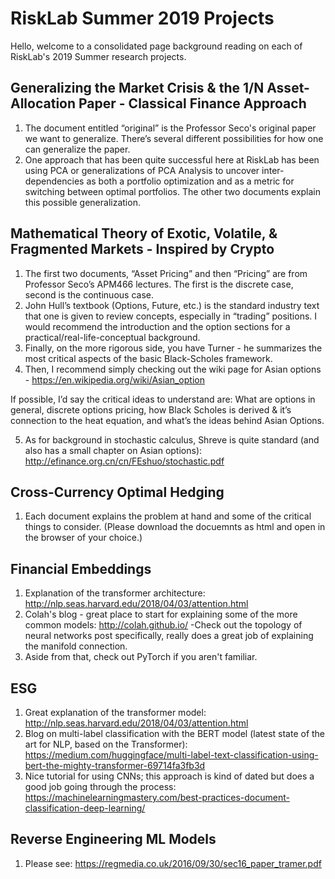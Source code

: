 # RiskLab Summer 2019 Projects

Hello, welcome to a consolidated page background reading on each of RiskLab's 2019 Summer research projects.

## Generalizing the Market Crisis & the 1/N Asset-Allocation Paper - Classical Finance Approach

1. The document entitled “original” is the Professor Seco's original paper we want to generalize. There’s several different possibilities for how one can generalize the paper. 
2. One approach that has been quite successful here at RiskLab has been using PCA or generalizations of PCA Analysis to uncover inter-dependencies as both a portfolio optimization and as a metric for switching between optimal portfolios. The other two documents explain this possible generalization.

## Mathematical Theory of Exotic, Volatile, & Fragmented Markets - Inspired by Crypto 

1. The first two documents, “Asset Pricing” and then “Pricing” are from Professor Seco’s APM466 lectures. The first is the discrete case, second is the continuous case. 
2. John Hull’s textbook (Options, Future, etc.) is the standard industry text that one is given to review concepts, especially in “trading” positions. I would recommend the introduction and the option sections for a practical/real-life-conceptual background.
3. Finally, on the more rigorous side, you have Turner - he summarizes the most critical aspects of the basic Black-Scholes framework.
4. Then, I recommend simply checking out the wiki page for Asian options - https://en.wikipedia.org/wiki/Asian_option

If possible, I’d say the critical ideas to understand are: What are options in general, discrete options pricing, how Black Scholes is derived & it’s connection to the heat equation, and what’s the ideas behind Asian Options.

5. As for background in stochastic calculus, Shreve is quite standard (and also has a small chapter on Asian options): http://efinance.org.cn/cn/FEshuo/stochastic.pdf

## Cross-Currency Optimal Hedging

1. Each document explains the problem at hand and some of the critical things to consider. (Please download the docuemnts as html and open in the browser of your choice.)

## Financial Embeddings

1. Explanation of the transformer architecture: http://nlp.seas.harvard.edu/2018/04/03/attention.html
2. Colah's blog - great place to start for explaining some of the more common models: http://colah.github.io/ -Check out the topology of neural networks post specifically, really does a great job of explaining the manifold connection.
3. Aside from that, check out PyTorch if you aren't familiar.

## ESG

1. Great explanation of the transformer model: http://nlp.seas.harvard.edu/2018/04/03/attention.html
2. Blog on multi-label classification with the BERT model (latest state of the art for NLP, based on the Transformer): https://medium.com/huggingface/multi-label-text-classification-using-bert-the-mighty-transformer-69714fa3fb3d
3. Nice tutorial for using CNNs; this approach is kind of dated but does a good job going through the process: https://machinelearningmastery.com/best-practices-document-classification-deep-learning/

## Reverse Engineering ML Models

1. Please see: https://regmedia.co.uk/2016/09/30/sec16_paper_tramer.pdf 

